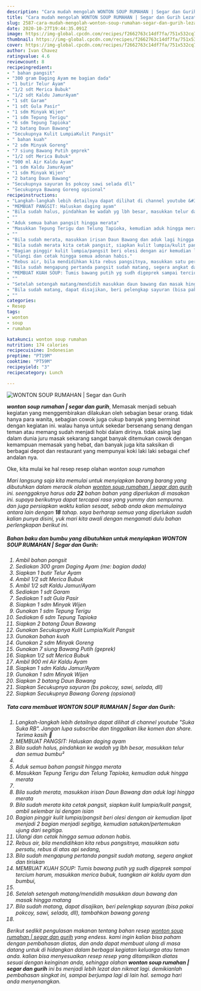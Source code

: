 ```yaml
---
description: "Cara mudah mengolah WONTON SOUP RUMAHAN | Segar dan Gurih Lezat"
title: "Cara mudah mengolah WONTON SOUP RUMAHAN | Segar dan Gurih Lezat"
slug: 2587-cara-mudah-mengolah-wonton-soup-rumahan-segar-dan-gurih-lezat
date: 2020-10-27T19:44:35.091Z
image: https://img-global.cpcdn.com/recipes/f2662763c14df7fa/751x532cq70/wonton-soup-rumahan-segar-dan-gurih-foto-resep-utama.jpg
thumbnail: https://img-global.cpcdn.com/recipes/f2662763c14df7fa/751x532cq70/wonton-soup-rumahan-segar-dan-gurih-foto-resep-utama.jpg
cover: https://img-global.cpcdn.com/recipes/f2662763c14df7fa/751x532cq70/wonton-soup-rumahan-segar-dan-gurih-foto-resep-utama.jpg
author: Ivan Chavez
ratingvalue: 4.6
reviewcount: 8
recipeingredient:
- " bahan pangsit"
- "300 gram Daging Ayam me bagian dada"
- "1 butir Telur Ayam"
- "1/2 sdt Merica Bubuk"
- "1/2 sdt Kaldu JamurAyam"
- "1 sdt Garam"
- "1 sdt Gula Pasir"
- "1 sdm Minyak Wijen"
- "1 sdm Tepung Terigu"
- "6 sdm Tepung Tapioka"
- "2 batang Daun Bawang"
- "Secukupnya Kulit LumpiaKulit Pangsit"
- " bahan kuah"
- "2 sdm Minyak Goreng"
- "7 siung Bawang Putih geprek"
- "1/2 sdt Merica Bubuk"
- "900 ml Air Kaldu Ayam"
- "1 sdm Kaldu JamurAyam"
- "1 sdm Minyak Wijen"
- "2 batang Daun Bawang"
- "Secukupnya sayuran bs pokcoy sawi selada dll"
- "Secukupnya Bawang Goreng opsional"
recipeinstructions:
- "Langkah-langkah lebih detailnya dapat dilihat di channel youtube &#34;Suka Suka RB&#34;. Jangan lupa subscribe dan tinggalkan like komen dan share. Terima kasih 🙏"
- "MEMBUAT PANGSIT: Haluskan daging ayam"
- "Bila sudah halus, pindahkan ke wadah yg lbh besar, masukkan telur dan semua bumbu²"
- ""
- "Aduk semua bahan pangsit hingga merata"
- "Masukkan Tepung Terigu dan Telung Tapioka, kemudian aduk hingga merata"
- ""
- "Bila sudah merata, masukkan irisan Daun Bawang dan aduk lagi hingga merata"
- "Bila sudah merata kita cetak pangsit, siapkan kulit lumpia/kulit pangsit, ambil selembar isi dengan isian"
- "Bagian pinggir kulit lumpia/pangsit beri olesi dengan air kemudian lipat menjadi 2 bagian menjadi segitiga, kemudian satukan/pertemukan ujung dari segitiga."
- "Ulangi dan cetak hingga semua adonan habis."
- "Rebus air, bila mendidihkan kita rebus pangsitnya, masukkan satu persatu, rebus di atas api sedang,"
- "Bila sudah mengapung pertanda pangsit sudah matang, segera angkat dan tiriskan"
- "MEMBUAT KUAH SOUP: Tumis bawang putih yg sudh digeprek sampai tercium harum, masukkan merica bubuk, tuangkan air kaldu ayam dan bumbui,"
- ""
- "Setelah setengah matang/mendidih masukkan daun bawang dan masak hingga matang"
- "Bila sudah matang, dapat disajikan, beri pelengkap sayuran (bisa pakai pokcoy, sawi, selada, dll), tambahkan bawang goreng"
- ""
categories:
- Resep
tags:
- wonton
- soup
- rumahan

katakunci: wonton soup rumahan 
nutrition: 174 calories
recipecuisine: Indonesian
preptime: "PT19M"
cooktime: "PT59M"
recipeyield: "3"
recipecategory: Lunch

---
```



![WONTON SOUP RUMAHAN | Segar dan Gurih](https://img-global.cpcdn.com/recipes/f2662763c14df7fa/751x532cq70/wonton-soup-rumahan-segar-dan-gurih-foto-resep-utama.jpg)

<b><i>wonton soup rumahan | segar dan gurih</i></b>, Memasak menjadi sebuah kegiatan yang menggembirakan dilakukan oleh sebagian besar orang. tidak hanya para wanita, sebagian cowok juga cukup banyak yang berminat dengan kegiatan ini. walau hanya untuk sekedar bersenang senang dengan teman atau memang sudah menjadi hobi dalam dirinya. tidak asing lagi dalam dunia juru masak sekarang sangat banyak ditemukan cowok dengan kemampuan memasak yang hebat, dan banyak juga kita saksikan di berbagai depot dan restaurant yang mempunyai koki laki laki sebagai chef andalan nya.



Oke, kita mulai ke hal resep resep olahan <i>wonton soup rumahan 

Mari langsung saja kita memulai untuk menyiapkan barang barang yang dibutuhkan dalam meracik olahan <u><i>wonton soup rumahan | segar dan gurih</i></u> ini. seenggaknya harus ada <b>22</b> bahan bahan yang diperlukan di masakan ini. supaya berikutnya dapat tercapai rasa yang yummy dan sempurna. dan juga persiapkan waktu kalian sesaat, sebab anda akan memulainya antara lain dengan <b>18</b> tahap. saya berharap semua yang diperlukan sudah kalian punya disini, yuk mari kita awali dengan mengamati dulu bahan perlengkapan berikut ini.

<!--inarticleads1-->

##### Bahan baku dan bumbu yang dibutuhkan untuk menyiapkan WONTON SOUP RUMAHAN | Segar dan Gurih:

1. Ambil  bahan pangsit
1. Sediakan 300 gram Daging Ayam (me: bagian dada)
1. Siapkan 1 butir Telur Ayam
1. Ambil 1/2 sdt Merica Bubuk
1. Ambil 1/2 sdt Kaldu Jamur/Ayam
1. Sediakan 1 sdt Garam
1. Sediakan 1 sdt Gula Pasir
1. Siapkan 1 sdm Minyak Wijen
1. Gunakan 1 sdm Tepung Terigu
1. Sediakan 6 sdm Tepung Tapioka
1. Siapkan 2 batang Daun Bawang
1. Gunakan Secukupnya Kulit Lumpia/Kulit Pangsit
1. Gunakan  bahan kuah
1. Gunakan 2 sdm Minyak Goreng
1. Gunakan 7 siung Bawang Putih (geprek)
1. Siapkan 1/2 sdt Merica Bubuk
1. Ambil 900 ml Air Kaldu Ayam
1. Siapkan 1 sdm Kaldu Jamur/Ayam
1. Gunakan 1 sdm Minyak Wijen
1. Siapkan 2 batang Daun Bawang
1. Siapkan Secukupnya sayuran (bs pokcoy, sawi, selada, dll)
1. Siapkan Secukupnya Bawang Goreng (opsional)




<!--inarticleads2-->

##### Tata cara membuat WONTON SOUP RUMAHAN | Segar dan Gurih:

1. Langkah-langkah lebih detailnya dapat dilihat di channel youtube &#34;Suka Suka RB&#34;. Jangan lupa subscribe dan tinggalkan like komen dan share. Terima kasih 🙏
1. MEMBUAT PANGSIT: Haluskan daging ayam
1. Bila sudah halus, pindahkan ke wadah yg lbh besar, masukkan telur dan semua bumbu²
1. 
1. Aduk semua bahan pangsit hingga merata
1. Masukkan Tepung Terigu dan Telung Tapioka, kemudian aduk hingga merata
1. 
1. Bila sudah merata, masukkan irisan Daun Bawang dan aduk lagi hingga merata
1. Bila sudah merata kita cetak pangsit, siapkan kulit lumpia/kulit pangsit, ambil selembar isi dengan isian
1. Bagian pinggir kulit lumpia/pangsit beri olesi dengan air kemudian lipat menjadi 2 bagian menjadi segitiga, kemudian satukan/pertemukan ujung dari segitiga.
1. Ulangi dan cetak hingga semua adonan habis.
1. Rebus air, bila mendidihkan kita rebus pangsitnya, masukkan satu persatu, rebus di atas api sedang,
1. Bila sudah mengapung pertanda pangsit sudah matang, segera angkat dan tiriskan
1. MEMBUAT KUAH SOUP: Tumis bawang putih yg sudh digeprek sampai tercium harum, masukkan merica bubuk, tuangkan air kaldu ayam dan bumbui,
1. 
1. Setelah setengah matang/mendidih masukkan daun bawang dan masak hingga matang
1. Bila sudah matang, dapat disajikan, beri pelengkap sayuran (bisa pakai pokcoy, sawi, selada, dll), tambahkan bawang goreng
1. 




Berikut sedikit pengulasan makanan tentang bahan resep <u>wonton soup rumahan | segar dan gurih</u> yang endess. kami ingin kalian bisa paham dengan pembahasan diatas, dan anda dapat membuat ulang di masa datang untuk di hidangkan dalam berbagai kegiatan keluarga atau teman anda. kalian bisa menyesuaikan resep resep yang ditampilkan diatas sesuai dengan keinginan anda, sehingga olahan <b>wonton soup rumahan | segar dan gurih</b> ini bs menjadi lebih lezat dan nikmat lagi. demikianlah pembahasan singkat ini, sampai berjumpa lagi di lain hal. semoga hari anda menyenangkan.
